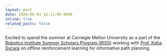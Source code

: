 ```yaml
---
layout: post
date: 2024-06-03 16:11:00-0400
inline: true
related_posts: false
---
```


Excited to spend the summer at Carnegie Mellon University as a part of the [Robotics Institute Summer Scholars Program (RISS)](https://riss.ri.cmu.edu/) working with [Prof. Katia Sycara](https://www.ri.cmu.edu/ri-faculty/katia-sycara/) on offline reinforcement learning for informative path planning.
